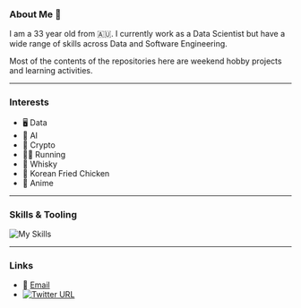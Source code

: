### About Me 👋

I am a 33 year old from 🇦🇺. 
I currently work as a Data Scientist but have a wide range of skills across Data and Software Engineering.

Most of the contents of the repositories here are weekend hobby projects and learning activities.

---
### Interests
- 🖥️ Data
- 🤖 AI
- 💸 Crypto
- 🏃‍♂️ Running
- 🥃 Whisky 
- 🐔 Korean Fried Chicken
- 👒 Anime

---
### Skills & Tooling
![My Skills](https://skillicons.dev/icons?i=py,pytorch,sklearn,vscode,git,github,githubactions,docker,md,bash,terraform,rust)

---
### Links
- 📧 [Email](mailto:Rhian.McClelland@Outlook.com)
- [![Twitter URL](https://img.shields.io/twitter/url/https/twitter.com/chainedgandalf.svg?style=social&label=Follow%20%40chainedgandalf)](https://twitter.com/chainedgandalf)

